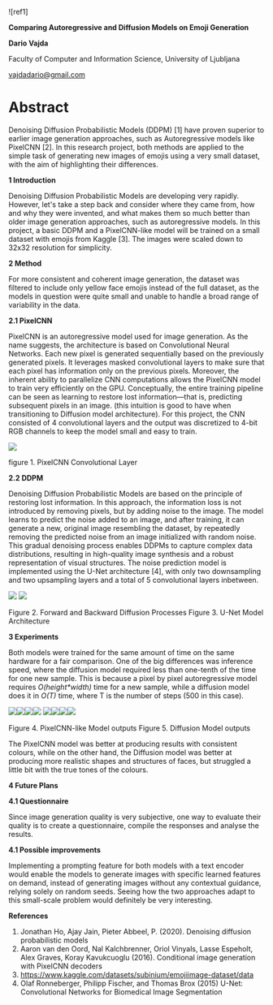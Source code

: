 
![ref1]

**Comparing Autoregressive and Diffusion Models on Emoji Generation**



**Dario Vajda**

Faculty of Computer and Information Science, University of Ljubljana

vajdadario@gmail.com
# **Abstract**
Denoising Diffusion Probabilistic Models (DDPM) [1] have proven superior to earlier image generation approaches, such as Autoregressive models like PixelCNN [2]. In this research project, both methods are applied to the simple task of generating new images of emojis using a very small dataset, with the aim of highlighting their differences.

**1 Introduction**

Denoising Diffusion Probabilistic Models are developing very rapidly. However, let's take a step back and consider where they came from, how and why they were invented, and what makes them so much better than older image generation approaches, such as autoregressive models. In this project, a basic DDPM and a PixelCNN-like model will be trained on a small dataset with emojis from Kaggle [3]. The images were scaled down to 32x32 resolution for simplicity.

**2 Method**

For more consistent and coherent image generation, the dataset was filtered to include only yellow face emojis instead of the full dataset, as the models in question were quite small and unable to handle a broad range of variability in the data.

**2.1 PixelCNN**

PixelCNN is an autoregressive model used for image generation. As the name suggests, the architecture is based on Convolutional Neural Networks. Each new pixel is generated sequentially based on the previously generated pixels. It leverages masked convolutional layers to make sure that each pixel has information only on the previous pixels. Moreover, the inherent ability to parallelize CNN computations allows the PixelCNN model to train very efficiently on the GPU. Conceptually, the entire training pipeline can be seen as learning to restore lost information—that is, predicting subsequent pixels in an image. (this intuition is good to have when transitioning to Diffusion model architecture). For this project, the CNN consisted of 4 convolutional layers and the output was discretized to 4-bit RGB channels to keep the model small and easy to train.

![](https://github.com/DarioVajda/genmoji/blob/main/readme_images/pixelcnn.png)

figure 1. PixelCNN Convolutional Layer

**2.2 DDPM**

Denoising Diffusion Probabilistic Models are based on the principle of restoring lost information. In this approach, the information loss is not introduced by removing pixels, but by adding noise to the image. The model learns to predict the noise added to an image, and after training, it can generate a new, original image resembling the dataset, by repeatedly removing the predicted noise from an image initialized with random noise. This gradual denoising process enables DDPMs to capture complex data distributions, resulting in high-quality image synthesis and a robust representation of visual structures. The noise prediction model is implemented using the U-Net architecture [4], with only two downsampling and two upsampling layers and a total of 5 convolutional layers inbetween.

![](https://github.com/DarioVajda/genmoji/blob/main/readme_images/diffusion.png)         ![](https://github.com/DarioVajda/genmoji/blob/main/readme_images/unet.png)

Figure 2. Forward and Backward Diffusion Processes	       Figure 3. U-Net Model Architecture

**3 Experiments**

Both models were trained for the same amount of time on the same hardware for a fair comparison. One of the big differences was inference speed, where the diffusion model required less than one-tenth of the time for one new sample. This is because a pixel by pixel autoregressive model requires *O(height\*width)* time for a new sample, while a diffusion model does it in *O(T)* time, where T is the number of steps (500 in this case).

![](https://github.com/DarioVajda/genmoji/blob/main/readme_images/emoji1.png)![](https://github.com/DarioVajda/genmoji/blob/main/readme_images/emoji2.png)![](https://github.com/DarioVajda/genmoji/blob/main/readme_images/emoji3.png)![](https://github.com/DarioVajda/genmoji/blob/main/readme_images/emoji4.png)		![](https://github.com/DarioVajda/genmoji/blob/main/readme_images/emoji5.png)![](https://github.com/DarioVajda/genmoji/blob/main/readme_images/emoji6.png)![](https://github.com/DarioVajda/genmoji/blob/main/readme_images/emoji7.png)![](https://github.com/DarioVajda/genmoji/blob/main/readme_images/emoji8.png)

Figure 4. PixelCNN-like Model outputs			Figure 5. Diffusion Model outputs

The PixelCNN model was better at producing results with consistent colours, while on the other hand, the Diffusion model was better at producing more realistic shapes and structures of faces, but struggled a little bit with the true tones of the colours.

**4 Future Plans**

**4.1 Questionnaire**

Since image generation quality is very subjective, one way to evaluate their quality is to create a questionnaire, compile the responses and analyse the results.

**4.1 Possible improvements**

Implementing a prompting feature for both models with a text encoder would enable the models to generate images with specific learned features on demand, instead of generating images without any contextual guidance, relying solely on random seeds. Seeing how the two approaches adapt to this small-scale problem would definitely be very interesting.

**References**

1. Jonathan Ho, Ajay Jain, Pieter Abbeel, P. (2020). Denoising diffusion probabilistic models
1. Aaron van den Oord, Nal Kalchbrenner, Oriol Vinyals, Lasse Espeholt, Alex Graves, Koray Kavukcuoglu (2016). Conditional image generation with PixelCNN decoders
1. https://www.kaggle.com/datasets/subinium/emojiimage-dataset/data
1. Olaf Ronneberger, Philipp Fischer, and Thomas Brox (2015) U-Net: Convolutional Networks for Biomedical Image Segmentation


